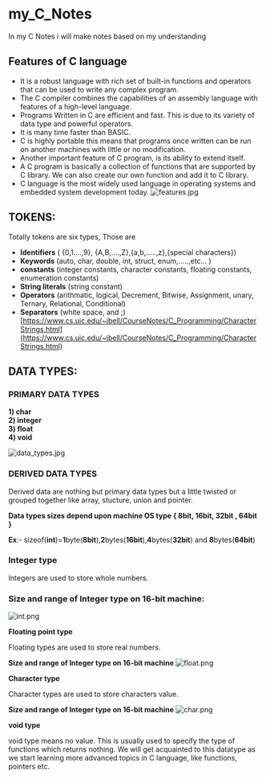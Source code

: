 # **my_C_Notes**
In my C Notes i will make notes based on my understanding

## Features of C language
 - It is a robust language with rich set of built-in functions and operators that can be used to write any complex program.
-  The C compiler combines the capabilities of an assembly language with features of a high-level language.
-  Programs Written in C are efficient and fast. This is due to its variety of data type and powerful operators.
-  It is many time faster than BASIC.
-  C is highly portable this means that programs once written can be run on another machines with little or no modification.
- Another important feature of C program, is its ability to extend itself.
-  A C program is basically a collection of functions that are supported by C library. We can also create our own function and add it to C library.
-  C language is the most widely used language in operating systems and embedded system development today.
![features.jpg]({{site.baseurl}}/features.jpg)


## TOKENS:
Totally tokens are six types, Those are
- **Identifiers** ( {0,1….,9}, {A,B,….,Z},{a,b,…..,z},{special characters})
- **Keywords** (auto, char, double, int, struct, enum,…..,etc... )
- **constants** (integer constants, character constants, floating constants, enumeration constants)
- **String literals** (string constant)
- **Operators** (arithmatic, logical, Decrement, Bitwise, Assignment, unary, Ternary, Relational, Conditional)
- **Separators** (white space, and ;)
[https://www.cs.uic.edu/~jbell/CourseNotes/C_Programming/CharacterStrings.html](https://www.cs.uic.edu/~jbell/CourseNotes/C_Programming/CharacterStrings.html)


## DATA TYPES: 
### PRIMARY DATA TYPES
**1) char 	 
2) integer	
3) float 	
4) void**

![data_types.jpg]({{site.baseurl}}/data_types.jpg)

### DERIVED DATA TYPES
Derived data are nothing but primary data types but a little twisted or grouped together like array, stucture, union and pointer.

**Data types sizes depend upon machine OS type { 8bit, 16bit, 32bit , 64bit }**

 
**Ex**:-   sizeof(**int**)=**1**byte(**8bit**),**2**bytes(**16bit**),**4**bytes(**32bit**) and **8**bytes(**64bit**)

### Integer type
Integers are used to store whole numbers.
### Size and range of Integer type on 16-bit machine:
![int.png]({{site.baseurl}}/int.png)


**Floating point type**

Floating types are used to store real numbers.

**Size and range of Integer type on 16-bit machine**
![float.png]({{site.baseurl}}/float.png)


**Character type**

Character types are used to store characters value.

**Size and range of Integer type on 16-bit machine**
![char.png]({{site.baseurl}}/char.png)

**void type**

void type means no value. This is usually used to specify the type of functions which returns nothing. We will get acquainted to this datatype as we start learning more advanced topics in C language, like functions, pointers etc.



